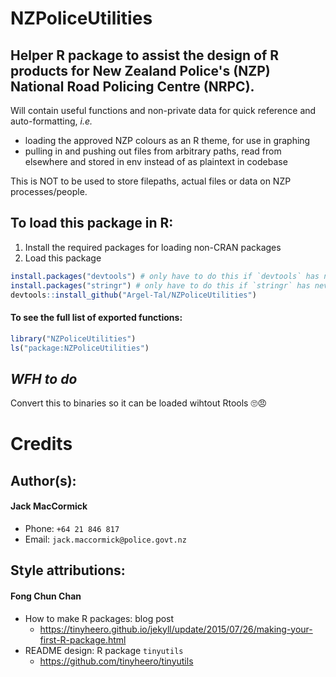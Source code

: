 # NZPoliceUtilities
## Helper R package to assist the design of R products for New Zealand Police's (NZP) National Road Policing Centre (NRPC).

Will contain useful functions and non-private data for quick reference and auto-formatting, _i.e._ 
- loading the approved NZP colours as an R theme, for use in graphing
- pulling in and pushing out files from arbitrary paths, read from elsewhere and stored in env instead of as plaintext in codebase
    
This is NOT to be used to store filepaths, actual files or data on NZP processes/people.

## To load this package in R:
1. Install the required packages for loading non-CRAN packages
2. Load this package
``` R
install.packages("devtools") # only have to do this if `devtools` has never been installed before
install.packages("stringr") # only have to do this if `stringr` has never been installed before
devtools::install_github("Argel-Tal/NZPoliceUtilities")
```
#### To see the full list of exported functions:
``` R
library("NZPoliceUtilities")
ls("package:NZPoliceUtilities")
```

## _WFH to do_
Convert this to binaries so it can be loaded wihtout Rtools 🙄😠

# Credits
## Author(s): 
#### Jack MacCormick
- Phone:  `+64 21 846 817`
- Email:  `jack.maccormick@police.govt.nz`
## Style attributions:
#### Fong Chun Chan
- How to make R packages: blog post
  + https://tinyheero.github.io/jekyll/update/2015/07/26/making-your-first-R-package.html
- README design: R package `tinyutils`
  + https://github.com/tinyheero/tinyutils


